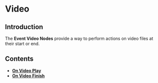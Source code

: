 # Video

## Introduction

The **Event Video Nodes** provide a way to perform actions on video files at their start or end. 

## Contents

* [**On Video Play**](onvideoplay.md)
* [**On Video Finish**](onvideofinish.md)